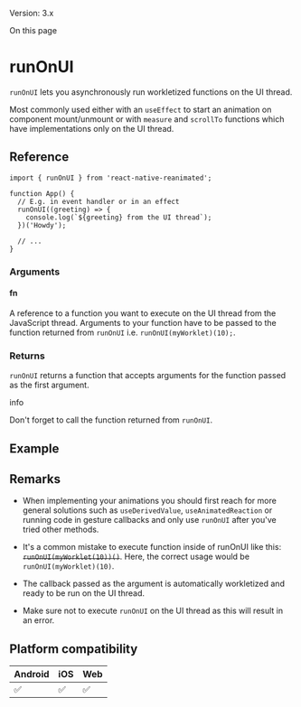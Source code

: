 Version: 3.x

On this page

# runOnUI

`runOnUI` lets you asynchronously run workletized functions on the UI thread.

Most commonly used either with an `useEffect` to start an animation on component mount/unmount or with `measure` and `scrollTo` functions which have implementations only on the UI thread.

## Reference

```
import { runOnUI } from 'react-native-reanimated';

function App() {
  // E.g. in event handler or in an effect
  runOnUI((greeting) => {
    console.log(`${greeting} from the UI thread`);
  })('Howdy');

  // ...
}
```

### Arguments

#### fn

A reference to a function you want to execute on the UI thread from the JavaScript thread. Arguments to your function have to be passed to the function returned from `runOnUI` i.e. `runOnUI(myWorklet)(10);`.

### Returns

`runOnUI` returns a function that accepts arguments for the function passed as the first argument.

info

Don't forget to call the function returned from `runOnUI`.

## Example

## Remarks

* When implementing your animations you should first reach for more general solutions such as `useDerivedValue`, `useAnimatedReaction` or running code in gesture callbacks and only use `runOnUI` after you've tried other methods.

* It's a common mistake to execute function inside of runOnUI like this: ~~`runOnUI(myWorklet(10))()`~~. Here, the correct usage would be `runOnUI(myWorklet)(10)`.

* The callback passed as the argument is automatically workletized and ready to be run on the UI thread.

* Make sure not to execute `runOnUI` on the UI thread as this will result in an error.

## Platform compatibility

|Android|iOS|Web|
|-|-|-|
|✅|✅|✅|
